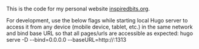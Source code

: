 This is the code for my personal website [inspiredbits.org](https://inspiredbits.org).

For development, use the below flags while starting local Hugo server to access it from any device (mobile device, tablet, etc.) in the same network and bind base URL so that all pages/urls are accessible as expected:
hugo serve -D --bind=0.0.0.0 --baseURL=http://<IP>:1313